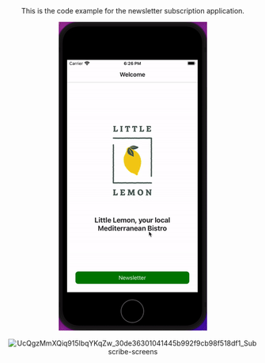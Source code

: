 <div align='center'>This is the code example for the newsletter subscription application.

  ![gif](little_lemon.gif)
  
  </div>
<div  align='center'><img width="542" alt="UcQgzMmXQiq915lbqYKqZw_30de36301041445b992f9cb98f518df1_Subscribe-screens" src="https://github.com/user-attachments/assets/9b07f5d8-03e7-4793-8a2e-dda4910e9282"></div>
